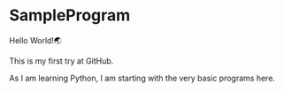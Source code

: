 ﻿# SampleProgram


Hello World!🌏

This is my first try at GitHub.

As I am learning Python, I am starting with the very basic programs here.


